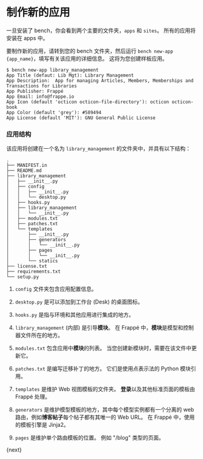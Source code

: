 <!-- add-breadcrumbs -->
# 制作新的应用

一旦安装了 bench，你会看到两个主要的文件夹，`apps` 和 `sites`。 所有的应用将安装在 apps 中。

要制作新的应用，请转到您的 bench 文件夹，然后运行 `bench new-app {app_name}`，填写有关该应用的详细信息。 这将为您创建样板应用。

	$ bench new-app library_management
	App Title (defaut: Lib Mgt): Library Management
	App Description:  App for managing Articles, Members, Memberships and Transactions for Libraries
	App Publisher: Frappé
	App Email: info@frappe.io
	App Icon (default 'octicon octicon-file-directory'): octicon octicon-book
	App Color (default 'grey'): #589494
	App License (default 'MIT'): GNU General Public License

### 应用结构

该应用将创建在一个名为 `library_management` 的文件夹中，并具有以下结构：

	.
	├── MANIFEST.in
	├── README.md
	├── library_management
	│   ├── __init__.py
	│   ├── config
	│   │   ├── __init__.py
	│   │   └── desktop.py
	│   ├── hooks.py
	│   ├── library_management
	│   │   └── __init__.py
	│   ├── modules.txt
	│   ├── patches.txt
	│   └── templates
	│       ├── __init__.py
	│       ├── generators
	│       │   └── __init__.py
	│       ├── pages
	│       │   └── __init__.py
	│       └── statics
	├── license.txt
	├── requirements.txt
	└── setup.py

1. `config` 文件夹包含应用配置信息。
1. `desktop.py` 是可以添加到工作台 (Desk) 的桌面图标。
1. `hooks.py` 是指与环境和其他应用进行集成的地方。

1. `library_management` (内部) 是引导**模块**。 在 Frappé 中，**模块**是模型和控制器文件所在的地方。
1. `modules.txt` 包含应用中**模块**的列表。 当您创建新模块时，需要在该文件中更新它。
1. `patches.txt` 是编写迁移补丁的地方。 它们是使用点表示法的 Python 模块引用。
1. `templates` 是维护 Web 视图模板的文件夹。 **登录**以及其他标准页面的模板由 Frappé 处理。
1. `generators` 是维护模型模板的地方，其中每个模型实例都有一个分离的 web 路由，例如**博客帖子**每个帖子都有其唯一的 Web URL。 在 Frappé 中，使用的模板引擎是 Jinja2。
1. `pages` 是维护单个路由模板的位置。 例如 "/blog" 类型的页面。

{next}
